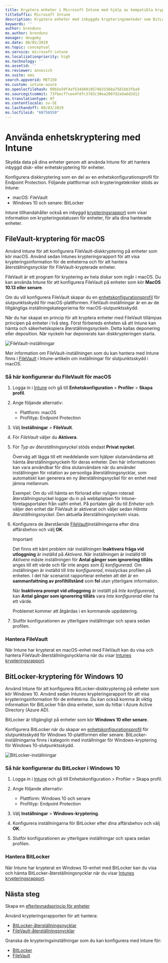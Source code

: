 ```yaml
---
title: Kryptera enheter i Microsoft Intune med hjälp av kompatibla krypteringsmetoder
titleSuffix: Microsoft Intune
description: Kryptera enheter med inbyggda krypteringsmetoder som BitLocker eller FileVault och hantera återställningsnycklarna för de krypterade enheterna på Intune-portalen.
keywords: ''
author: brenduns
ms.author: brenduns
manager: dougeby
ms.date: 08/02/2019
ms.topic: conceptual
ms.service: microsoft-intune
ms.localizationpriority: high
ms.technology: ''
ms.assetid: ''
ms.reviewer: annovich
ms.suite: ems
search.appverid: MET150
ms.custom: intune-azure
ms.openlocfilehash: 09b5e59f4af534d4919574631568a7581bb3fba9
ms.sourcegitcommit: 73fbecf7cee4fdfc37d3c30ea2007d2a9a6d2d12
ms.translationtype: HT
ms.contentlocale: sv-SE
ms.lasthandoff: 08/03/2019
ms.locfileid: "68756550"
---
```

# <a name="use-device-encryption-with-intune"></a>Använda enhetskryptering med Intune  

Skydda data på dina enheter genom att använda Intune för att hantera inbyggd disk- eller enhetskryptering för enheter.  

Konfigurera diskkryptering som en del av en enhetskonfigurationsprofil för Endpoint Protection. Följande plattformar och krypteringstekniker stöds av Intune:  
- macOS: FileVault   
- Windows 10 och senare: BitLocker  

Intune tillhandahåller också en inbyggd [krypteringsrapport](encryption-monitor.md) som visar information om krypteringsstatusen för enheter, för alla dina hanterade enheter.  

## <a name="filevault-encryption-for-macos"></a>FileVault-kryptering för macOS  

Använd Intune för att konfigurera FileVault-diskkryptering på enheter som kör macOS. Använd sedan Intunes krypteringsrapport för att visa krypteringsinformation för de enheterna och för att hantera återställningsnycklar för FileVault-krypterade enheter.  

FileVault är ett program för kryptering av hela diskar som ingår i macOS. Du kan använda Intune för att konfigurera FileVault på enheter som kör **MacOS 10.13 eller senare**.  

Om du vill konfigurera FileVault skapar du en [enhetskonfigurationsprofil](device-profile-create.md) för slutpunktsskydd för macOS-plattformen. FileVault-inställningar är en av de tillgängliga inställningskategorierna för macOS-slutpunktsskydd.  

När du har skapat en princip för att kryptera enheter med FileVault tillämpas principen på enheter i två steg. Först förbereds enheten så att Intune kan hämta och säkerhetskopiera återställningsnyckeln. Detta kallas deponering eller deposition. När nyckeln har deponerats kan diskkrypteringen starta.

![FileVault-inställningar](./media/encrypt-devices/filevault-settings.png)

Mer information om FileVault-inställningen som du kan hantera med Intune finns i [FileVault](endpoint-protection-macos.md#filevault) i Intune-artikeln om inställningar för slutpunktsskydd i macOS.  

### <a name="how-to-configure-macos-filevault"></a>Så här konfigurerar du FileVault för macOS 

1. Logga in i [Intune](https://go.microsoft.com/fwlink/?linkid=2090973) och gå till **Enhetskonfiguration** > **Profiler** > **Skapa profil**.  

2. Ange följande alternativ:  

   - Plattform: macOS  
   - Profiltyp: Endpoint Protection  

3. Välj **Inställningar** > **FileVault**.  

4. För *FileVault* väljer du **Aktivera**.  

5. För *Typ av återställningsnyckel* stöds endast **Privat nyckel**.  

   Överväg att lägga till ett meddelande som hjälper slutanvändarna att hämta återställningsnyckeln för deras enheter. Den här informationen kan vara användbar för dina slutanvändare när du använder inställningen för rotation av personliga återställningsnycklar, som automatiskt kan generera en ny återställningsnyckel för en enhet med jämna mellanrum.  

   Exempel: Om du vill hämta en förlorad eller nyligen roterad återställningsnyckel loggar du in på webbplatsen för Intune-företagsportalen från valfri enhet. På portalen går du till *Enheter* och väljer den enhet där FileVault är aktiverat och väljer sedan *Hämta återställningsnyckel*. Den aktuella återställningsnyckeln visas.  

6. Konfigurera de återstående [FileVault](endpoint-protection-macos.md#filevault)inställningarna efter dina affärsbehov och välj **OK**.  

   > [!IMPORTANT]  
   > Det finns ett känt problem när inställningen **Inaktivera fråga vid utloggning** är inställd på *Aktivera*. När inställningen är inställd till *Aktivera* måste inställningen för **Antal gånger som ignorering tillåts** anges till ett värde och får inte anges som *Ej konfigurerad*. Om inställningen är inställd till *Inte konfigurerad*, misslyckas profilen på enheten. I det här scenariot rapporterar enheten att det är en **sammanfattning av profiltillstånd** som **fel** utan ytterligare information.
   > 
   > När **Inaktivera prompt vid utloggning** är inställt på *Inte konfigurerad*, kan **Antal gånger som ignorering tillåts** vara *Inte konfigurerad* eller ha ett värde.  
   > 
   > Problemet kommer att åtgärdas i en kommande uppdatering. 

7. Slutför konfigurationen av ytterligare inställningar och spara sedan profilen.  

### <a name="manage-filevault"></a>Hantera FileVault  

När Intune har krypterat en macOS-enhet med FileVault kan du visa och hantera FileVault-återställningsnycklarna när du visar [Intunes krypteringsrapport](encryption-monitor.md).  

## <a name="bitlocker-encryption-for-windows-10"></a>BitLocker-kryptering för Windows 10  

Använd Intune för att konfigurera BitLocker-diskkryptering på enheter som kör Windows 10. Använd sedan Intunes krypteringsrapport för att visa krypteringsinformation för de enheterna. Du kan också komma åt viktig information för BitLocker från dina enheter, som du hittar i Azure Active Directory (Azure AD).  

BitLocker är tillgängligt på enheter som kör **Windows 10 eller senare**.  

Konfigurera BitLocker när du skapar en [enhetskonfigurationsprofil](device-profile-create.md) för slutpunktsskydd för Windows 10-plattformen eller senare. BitLocker-inställningarna finns i kategorin med inställningar för Windows-kryptering för Windows 10-slutpunktsskydd.    

![BitLocker-inställningar](./media/encrypt-devices/bitlocker-settings.png) 

### <a name="how-to-configure-windows-10-bitlocker"></a>Så här konfigurerar du BitLocker i Windows 10  

1. Logga in i [Intune](https://go.microsoft.com/fwlink/?linkid=2090973) och gå till Enhetskonfiguration > Profiler > Skapa profil.  

2. Ange följande alternativ:  
   - Plattform: Windows 10 och senare  
   - Profiltyp: Endpoint Protection  

3. Välj **Inställningar** > **Windows-kryptering**.

4. Konfigurera inställningarna för BitLocker efter dina affärsbehov och välj **OK**.  

5. Slutför konfigurationen av ytterligare inställningar och spara sedan profilen.  

### <a name="manage-bitlocker"></a>Hantera BitLocker  

När Intune har krypterat en Windows 10-enhet med BitLocker kan du visa och hämta BitLocker-återställningsnycklar när du visar [Intunes krypteringsrapport](encryption-monitor.md).  

## <a name="next-steps"></a>Nästa steg  

Skapa en [efterlevnadsprincip för enheter](compliance-policy-create-windows.md)  

Använd krypteringsrapporten för att hantera:  
- [BitLocker-återställningsnycklar](encryption-monitor.md#bitlocker-recovery-keys)
- [FileVault-återställningsnycklar](encryption-monitor.md#filevault-recovery-keys)

Granska de krypteringsinställningar som du kan konfigurera med Intune för:  
- [BitLocker](endpoint-protection-windows-10.md#windows-encryption)  
- [FileVault](endpoint-protection-macos.md#filevault)  
 
 
